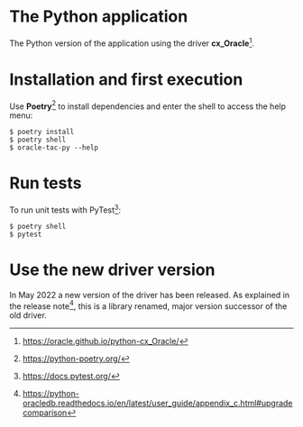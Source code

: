 # The Python application

The Python version of the application using the driver **cx_Oracle**[^1].


# Installation and first execution

Use **Poetry**[^2] to install dependencies and enter the shell to access the
help menu:

    $ poetry install
    $ poetry shell
    $ oracle-tac-py --help


# Run tests

To run unit tests with PyTest[^3]:

    $ poetry shell
    $ pytest


# Use the new driver version

In May 2022 a new version of the driver has been released. As explained in the
release note[^4], this is a library renamed, major version successor of the old
driver.


[^1]: https://oracle.github.io/python-cx_Oracle/
[^2]: https://python-poetry.org/
[^3]: https://docs.pytest.org/
[^4]: https://python-oracledb.readthedocs.io/en/latest/user_guide/appendix_c.html#upgradecomparison
